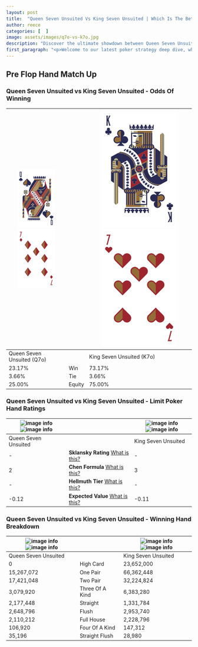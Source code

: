 ```yaml
---
layout: post
title:  "Queen Seven Unsuited Vs King Seven Unsuited | Which Is The Better Hand In Poker? A Complete Guide"
author: reece
categories: [  ]
image: assets/images/q7o-vs-k7o.jpg
description: "Discover the ultimate showdown between Queen Seven Unsuited and King Seven Unsuited in poker! Uncover the odds, strategies, and scenarios where one hand triumphs over the other. Get ready to up your poker game with this thrilling analysis."
first_paragraph: "<p>Welcome to our latest poker strategy deep dive, where we're pitting two distinct hands against each other in a high-stakes showdown: Queen Seven Unsuited vs King Seven Unsuited.</p><p>In the dynamic world of poker, every decision counts, and knowing which hand holds the upper hand is key to your success at the table.</p><p>In this article, we'll dissect these two hands, explore the scenarios where one dominates the other, and equip you with the knowledge to make strategic choices that can tip the odds in your favor.</p><p>Get ready to unravel the intriguing dynamics of these poker hands and elevate your game to new heights.</p>"
---
```




[comment]: # (sp0)

## Pre Flop Hand Match Up

<div class="table hand-ratings" markdown="1"> 



### Queen Seven Unsuited vs King Seven Unsuited - Odds Of Winning


    
| ![image info](assets/images/hand1/q.png) ![image info](assets/images/hand1/7o.png) |  | ![image info](assets/images/hand2/k.png) ![image info](assets/images/hand2/7o.png) |
| -------- | -------- | -------- |
| Queen Seven Unsuited (Q7o) |  | King Seven Unsuited (K7o) |
| 23.17% | Win | 73.17% |
| 3.66% | Tie | 3.66% |
| 25.00% | Equity | 75.00% |




[comment]: # (sp1)



### Queen Seven Unsuited vs King Seven Unsuited - Limit Poker Hand Ratings


    
| ![image info](https://www.riverpairs.com/assets/images/hand1/q.png) ![image info](https://www.riverpairs.com/assets/images/hand1/7o.png) |  | ![image info](https://www.riverpairs.com/assets/images/hand2/k.png) ![image info](https://www.riverpairs.com/assets/images/hand2/7o.png) |
| -------- | -------- | -------- |
| Queen Seven Unsuited |  | King Seven Unsuited |
| - | **Sklansky Rating** [What is this?](/sklansky-rating-explained) | - |
| 2 | **Chen Formula** [What is this?](/chen-formula-explained) | 3 |
| - | **Hellmuth Tier** [What is this?](/Hellmuth-tier-explained) | - |
| -0.12 | **Expected Value** [What is this?](/expected-value-explained) | -0.11 |




[comment]: # (sp2)



### Queen Seven Unsuited vs King Seven Unsuited - Winning Hand Breakdown


    
| ![image info](https://www.riverpairs.com/assets/images/hand1/q.png) ![image info](https://www.riverpairs.com/assets/images/hand1/7o.png) |  | ![image info](https://www.riverpairs.com/assets/images/hand2/k.png) ![image info](https://www.riverpairs.com/assets/images/hand2/7o.png) |
| -------- | -------- | -------- |
| Queen Seven Unsuited |  | King Seven Unsuited |
| 0 | High Card | 23,652,000 |
| 15,267,072 | One Pair | 66,362,448 |
| 17,421,048 | Two Pair | 32,224,824 |
| 3,079,920 | Three Of A Kind | 6,383,280 |
| 2,177,448 | Straight | 1,331,784 |
| 2,648,796 | Flush | 2,953,740 |
| 2,110,212 | Full House | 2,228,796 |
| 106,920 | Four Of A Kind | 147,312 |
| 35,196 | Straight Flush | 28,980 |




[comment]: # (sp3)



</div>

[comment]: # (sp4)



[comment]: # (sp5)

